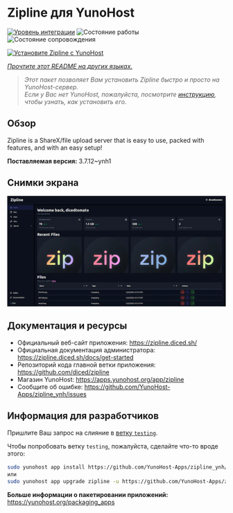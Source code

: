 <!--
Важно: этот README был автоматически сгенерирован <https://github.com/YunoHost/apps/tree/master/tools/readme_generator>
Он НЕ ДОЛЖЕН редактироваться вручную.
-->

# Zipline для YunoHost

[![Уровень интеграции](https://apps.yunohost.org/badge/integration/zipline)](https://ci-apps.yunohost.org/ci/apps/zipline/)
![Состояние работы](https://apps.yunohost.org/badge/state/zipline)
![Состояние сопровождения](https://apps.yunohost.org/badge/maintained/zipline)

[![Установите Zipline с YunoHost](https://install-app.yunohost.org/install-with-yunohost.svg)](https://install-app.yunohost.org/?app=zipline)

*[Прочтите этот README на других языках.](./ALL_README.md)*

> *Этот пакет позволяет Вам установить Zipline быстро и просто на YunoHost-сервер.*  
> *Если у Вас нет YunoHost, пожалуйста, посмотрите [инструкцию](https://yunohost.org/install), чтобы узнать, как установить его.*

## Обзор

Zipline is a ShareX/file upload server that is easy to use, packed with features, and with an easy setup! 

**Поставляемая версия:** 3.7.12~ynh1

## Снимки экрана

![Снимок экрана Zipline](./doc/screenshots/screenshot.png)

## Документация и ресурсы

- Официальный веб-сайт приложения: <https://zipline.diced.sh/>
- Официальная документация администратора: <https://zipline.diced.sh/docs/get-started>
- Репозиторий кода главной ветки приложения: <https://github.com/diced/zipline>
- Магазин YunoHost: <https://apps.yunohost.org/app/zipline>
- Сообщите об ошибке: <https://github.com/YunoHost-Apps/zipline_ynh/issues>

## Информация для разработчиков

Пришлите Ваш запрос на слияние в [ветку `testing`](https://github.com/YunoHost-Apps/zipline_ynh/tree/testing).

Чтобы попробовать ветку `testing`, пожалуйста, сделайте что-то вроде этого:

```bash
sudo yunohost app install https://github.com/YunoHost-Apps/zipline_ynh/tree/testing --debug
или
sudo yunohost app upgrade zipline -u https://github.com/YunoHost-Apps/zipline_ynh/tree/testing --debug
```

**Больше информации о пакетировании приложений:** <https://yunohost.org/packaging_apps>
